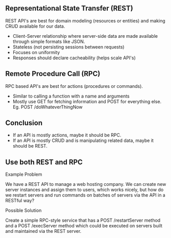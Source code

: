 ## Representational State Transfer (REST)


REST API's are best for domain modeling (resources or entities) and making CRUD available for our data.

- Client-Server relationship where server-side data are made available through simple formats like JSON.
- Stateless (not persisting sessions between requests)
- Focuses on uniformity
- Responses should declare cacheability (helps scale API's)

## Remote Procedure Call (RPC)

RPC based API's are best for actions (procedures or commands).

- Similar to calling a function with a name and arguments
- Mostly use GET for fetching information and POST for everything else. Eg. POST /doWhateverThingNow

## Conclusion

- If an API is mostly actions, maybe it should be RPC.
- If an API is mostly CRUD and is manipulating related data, maybe it should be REST.

## Use both REST and RPC

Example Problem

We have a REST API to manage a web hosting company. We can create new server instances and assign them to users, which works nicely, but how do we restart servers and run commands on batches of servers via the API in a RESTful way?

Possible Solution

Create a simple RPC-style service that has a POST /restartServer method and a POST /execServer method which could be executed on servers built and maintained via the REST server.
